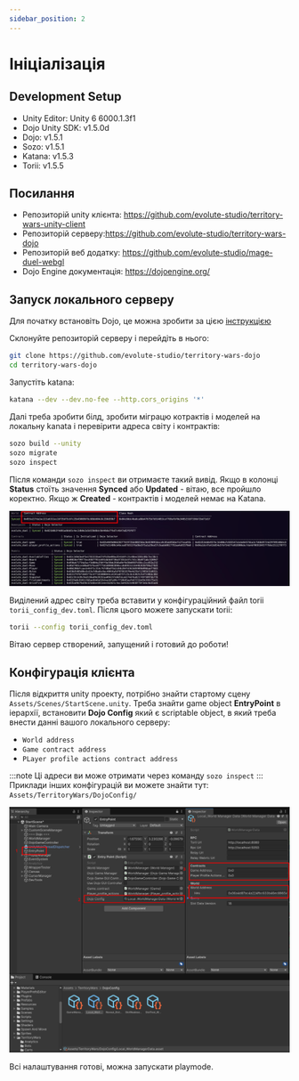 ```yaml
---
sidebar_position: 2
---
```


# Ініціалізація

## Development Setup

- Unity Editor: Unity 6 6000.1.3f1
- Dojo Unity SDK: v1.5.0d
- Dojo: v1.5.1
- Sozo: v1.5.1
- Katana: v1.5.3
- Torii: v1.5.5

## Посилання

- Репозиторій unity клієнта: https://github.com/evolute-studio/territory-wars-unity-client
- Репозиторій серверу:https://github.com/evolute-studio/territory-wars-dojo
- Репозиторій веб додатку: https://github.com/evolute-studio/mage-duel-webgl
- Dojo Engine документація: https://dojoengine.org/

## Запуск локального серверу

Для початку встановіть Dojo, це можна зробити за цією [інструкцією](https://dojoengine.org/installation#installing-dojo-with-dojoup)

Склонуйте репозиторій серверу і перейдіть в нього:

```bash
git clone https://github.com/evolute-studio/territory-wars-dojo
cd territory-wars-dojo
```

Запустіть katana:

```bash
katana --dev --dev.no-fee --http.cors_origins '*'
```

Далі треба зробити білд, зробити міграцю котрактів і моделей на локальну kanata і перевірити адреса світу і контрактів:

```bash
sozo build --unity
sozo migrate
sozo inspect
```

Після команди `sozo inspect` ви отримаєте такий вивід. Якщо в колонці **Status** стоїть значення **Synced** або **Updated** - вітаю, все пройшло коректно. Якщо ж **Created** - контрактів і моделей немає на Katana.

![sozo_inspect_result](./img/1_sozo_inspect.png)

Виділений адрес світу треба вставити у конфігураційний файл torii `torii_config_dev.toml`.
Після цього можете запускати torii:

```bash
torii --config torii_config_dev.toml
```

Вітаю сервер створений, запущений і готовий до роботи!

## Конфігурація клієнта

Після відкриття unity проекту, потрібно знайти стартому сцену `Assets/Scenes/StartScene.unity`.
Треба знайти game object **EntryPoint** в іерархії, встановити **Dojo Config** який є scriptable object, в який треба внести данні вашого локального серверу:

- `World address`
- `Game contract address`
- `PLayer profile actions contract address`

:::note
Ці адреси ви може отримати через команду `sozo inspect`
:::
Приклади інших конфігурацій ви можете знайти тут: `Assets/TerritoryWars/DojoConfig/`

![client_connection_config](./img/2_client_connection_config.png)

Всі налаштування готові, можна запускати playmode.
